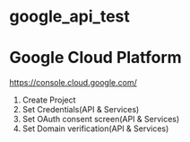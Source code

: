 # google_api_test

# Google Cloud Platform 
 https://console.cloud.google.com/

   1) Create Project
   2) Set Credentials(API & Services)
   3) Set OAuth consent screen(API & Services)
   4) Set Domain verification(API & Services)
    